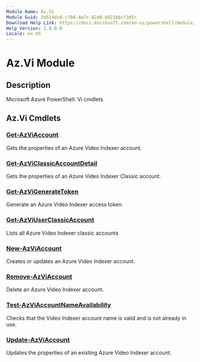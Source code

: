 ```yaml
---
Module Name: Az.Vi
Module Guid: 3a514dc6-c760-4e7c-82a8-6921b6cf3d5c
Download Help Link: https://docs.microsoft.com/en-us/powershell/module/az.vi
Help Version: 1.0.0.0
Locale: en-US
---
```


# Az.Vi Module
## Description
Microsoft Azure PowerShell: Vi cmdlets

## Az.Vi Cmdlets
### [Get-AzViAccount](Get-AzViAccount.md)
Gets the properties of an Azure Video Indexer account.

### [Get-AzViClassicAccountDetail](Get-AzViClassicAccountDetail.md)
Gets the properties of an Azure Video Indexer Classic account.

### [Get-AzViGenerateToken](Get-AzViGenerateToken.md)
Generate an Azure Video Indexer access token.

### [Get-AzViUserClassicAccount](Get-AzViUserClassicAccount.md)
Lists all Azure Video Indexer classic accounts

### [New-AzViAccount](New-AzViAccount.md)
Creates or updates an Azure Video Indexer account.

### [Remove-AzViAccount](Remove-AzViAccount.md)
Delete an Azure Video Indexer account.

### [Test-AzViAccountNameAvailability](Test-AzViAccountNameAvailability.md)
Checks that the Video Indexer account name is valid and is not already in use.

### [Update-AzViAccount](Update-AzViAccount.md)
Updates the properties of an existing Azure Video Indexer account.

